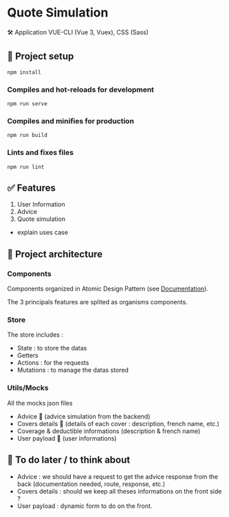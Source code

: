 # Quote Simulation

🛠️ Application VUE-CLI (Vue 3, Vuex), CSS (Sass)

## 🚀 Project setup 
```
npm install
```

### Compiles and hot-reloads for development
```
npm run serve
```

### Compiles and minifies for production
```
npm run build
```

### Lints and fixes files
```
npm run lint
```


## ✅ Features

1. User Information
2. Advice 
3. Quote simulation

+ explain uses case

## 📐 Project architecture

### Components
Components organized in Atomic Design Pattern (see [Documentation](https://atomicdesign.bradfrost.com/chapter-2/)). 

The 3 principals features are splited as organisms components.

### Store
The store includes : 
- State : to store the datas
- Getters 
- Actions : for the requests
- Mutations : to manage the datas stored 

### Utils/Mocks
All the mocks json files
- Advice 🚧 (advice simulation from the backend)
- Covers details 🚧 (details of each cover : description, french name, etc.)
- Coverage & deductible informations (description & french name)
- User payload 🚧 (user informations)


## 🚧 To do later / to think about
- Advice : we should have a request to get the advice response from the back (documentation needed, route, response, etc.)
- Covers details : should we keep all theses informations on the front side ? 
- User payload : dynamic form to do on the front.
